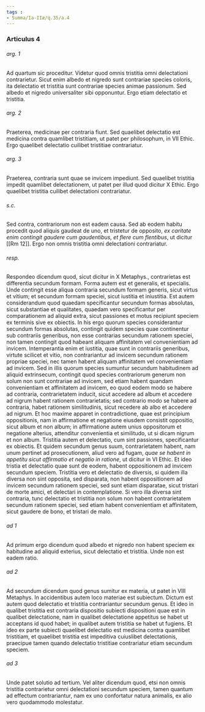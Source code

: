 ```yaml
---
tags : 
- Summa/Ia-IIæ/q.35/a.4
---
```


### Articulus 4

###### arg. 1
Ad quartum sic proceditur. Videtur quod omnis tristitia omni delectationi contrarietur. Sicut enim albedo et nigredo sunt contrariae species coloris, ita delectatio et tristitia sunt contrariae species animae passionum. Sed albedo et nigredo universaliter sibi opponuntur. Ergo etiam delectatio et tristitia.

###### arg. 2
Praeterea, medicinae per contraria fiunt. Sed quaelibet delectatio est medicina contra quamlibet tristitiam, ut patet per philosophum, in VII Ethic. Ergo quaelibet delectatio cuilibet tristitiae contrariatur.

###### arg. 3
Praeterea, contraria sunt quae se invicem impediunt. Sed quaelibet tristitia impedit quamlibet delectationem, ut patet per illud quod dicitur X Ethic. Ergo quaelibet tristitia cuilibet delectationi contrariatur.

###### s.c.
Sed contra, contrariorum non est eadem causa. Sed ab eodem habitu procedit quod aliquis gaudeat de uno, et tristetur de opposito, *ex caritate enim contingit gaudere cum gaudentibus, et flere cum flentibus*, ut dicitur [[Rm 12]]. Ergo non omnis tristitia omni delectationi contrariatur.

###### resp.
Respondeo dicendum quod, sicut dicitur in X Metaphys., contrarietas est differentia secundum formam. Forma autem est et generalis, et specialis. Unde contingit esse aliqua contraria secundum formam generis, sicut virtus et vitium; et secundum formam speciei, sicut iustitia et iniustitia. Est autem considerandum quod quaedam specificantur secundum formas absolutas, sicut substantiae et qualitates, quaedam vero specificantur per comparationem ad aliquid extra, sicut passiones et motus recipiunt speciem ex terminis sive ex obiectis. In his ergo quorum species considerantur secundum formas absolutas, contingit quidem species quae continentur sub contrariis generibus, non esse contrarias secundum rationem speciei, non tamen contingit quod habeant aliquam affinitatem vel convenientiam ad invicem. Intemperantia enim et iustitia, quae sunt in contrariis generibus, virtute scilicet et vitio, non contrariantur ad invicem secundum rationem propriae speciei, nec tamen habent aliquam affinitatem vel convenientiam ad invicem. Sed in illis quorum species sumuntur secundum habitudinem ad aliquid extrinsecum, contingit quod species contrariorum generum non solum non sunt contrariae ad invicem, sed etiam habent quandam convenientiam et affinitatem ad invicem, eo quod eodem modo se habere ad contraria, contrarietatem inducit, sicut accedere ad album et accedere ad nigrum habent rationem contrarietatis; sed contrario modo se habere ad contraria, habet rationem similitudinis, sicut recedere ab albo et accedere ad nigrum. Et hoc maxime apparet in contradictione, quae est principium oppositionis, nam in affirmatione et negatione eiusdem consistit oppositio, sicut album et non album; in affirmatione autem unius oppositorum et negatione alterius, attenditur convenientia et similitudo, ut si dicam nigrum et non album. Tristitia autem et delectatio, cum sint passiones, specificantur ex obiectis. Et quidem secundum genus suum, contrarietatem habent, nam unum pertinet ad prosecutionem, aliud vero ad fugam, *quae se habent in appetitu sicut affirmatio et negatio in ratione*, ut dicitur in VI Ethic. Et ideo tristia et delectatio quae sunt de eodem, habent oppositionem ad invicem secundum speciem. Tristitia vero et delectatio de diversis, si quidem illa diversa non sint opposita, sed disparata, non habent oppositionem ad invicem secundum rationem speciei, sed sunt etiam disparatae, sicut tristari de morte amici, et delectari in contemplatione. Si vero illa diversa sint contraria, tunc delectatio et tristitia non solum non habent contrarietatem secundum rationem speciei, sed etiam habent convenientiam et affinitatem, sicut gaudere de bono, et tristari de malo.

###### ad 1
Ad primum ergo dicendum quod albedo et nigredo non habent speciem ex habitudine ad aliquid exterius, sicut delectatio et tristitia. Unde non est eadem ratio.

###### ad 2
Ad secundum dicendum quod genus sumitur ex materia, ut patet in VIII Metaphys. In accidentibus autem loco materiae est subiectum. Dictum est autem quod delectatio et tristitia contrariantur secundum genus. Et ideo in qualibet tristitia est contraria dispositio subiecti dispositioni quae est in qualibet delectatione, nam in qualibet delectatione appetitus se habet ut acceptans id quod habet; in qualibet autem tristitia se habet ut fugiens. Et ideo ex parte subiecti quaelibet delectatio est medicina contra quamlibet tristitiam, et quaelibet tristitia est impeditiva cuiuslibet delectationis, praecipue tamen quando delectatio tristitiae contrariatur etiam secundum speciem.

###### ad 3
Unde patet solutio ad tertium. Vel aliter dicendum quod, etsi non omnis tristitia contrarietur omni delectationi secundum speciem, tamen quantum ad effectum contrariantur, nam ex uno confortatur natura animalis, ex alio vero quodammodo molestatur.

